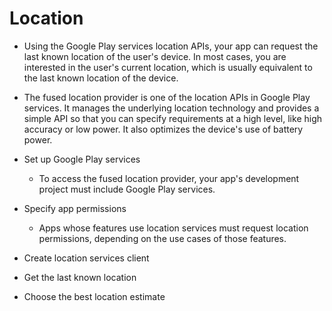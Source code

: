# Location

- Using the Google Play services location APIs, your app can request the last known location of the user's device. In most cases, you are interested in the user's current location, which is usually equivalent to the last known location of the device.

- The fused location provider is one of the location APIs in Google Play services. It manages the underlying location technology and provides a simple API so that you can specify requirements at a high level, like high accuracy or low power. It also optimizes the device's use of battery power.


- Set up Google Play services
  - To access the fused location provider, your app's development project must include Google Play services.
- Specify app permissions
  - Apps whose features use location services must request location permissions, depending on the use cases of those features.
- Create location services client
- Get the last known location
- Choose the best location estimate
